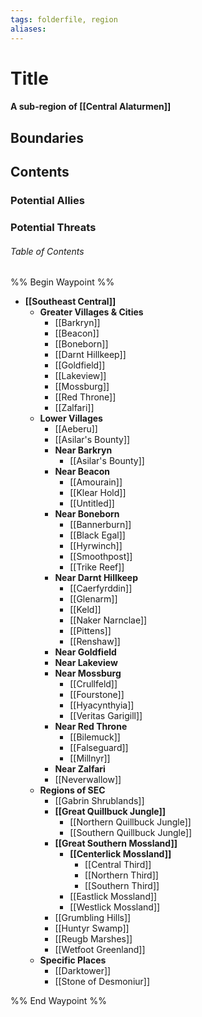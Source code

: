 ```yaml
---
tags: folderfile, region
aliases:
---
```

# Title
#### A sub-region of [[Central Alaturmen]]
## Boundaries
## Contents
### Potential Allies
### Potential Threats
###### Table of Contents
%% Begin Waypoint %%
- **[[Southeast Central]]**
	- **Greater Villages & Cities**
		- [[Barkryn]]
		- [[Beacon]]
		- [[Boneborn]]
		- [[Darnt Hillkeep]]
		- [[Goldfield]]
		- [[Lakeview]]
		- [[Mossburg]]
		- [[Red Throne]]
		- [[Zalfari]]
	- **Lower Villages**
		- [[Aeberu]]
		- [[Asilar's Bounty]]
		- **Near Barkryn**
			- [[Asilar's Bounty]]
		- **Near Beacon**
			- [[Amourain]]
			- [[Klear Hold]]
			- [[Untitled]]
		- **Near Boneborn**
			- [[Bannerburn]]
			- [[Black Egal]]
			- [[Hyrwinch]]
			- [[Smoothpost]]
			- [[Trike Reef]]
		- **Near Darnt Hillkeep**
			- [[Caerfyrddin]]
			- [[Glenarm]]
			- [[Keld]]
			- [[Naker Narnclae]]
			- [[Pittens]]
			- [[Renshaw]]
		- **Near Goldfield**
		- **Near Lakeview**
		- **Near Mossburg**
			- [[Crullfeld]]
			- [[Fourstone]]
			- [[Hyacynthyia]]
			- [[Veritas Garigill]]
		- **Near Red Throne**
			- [[Bilemuck]]
			- [[Falseguard]]
			- [[Millnyr]]
		- **Near Zalfari**
		- [[Neverwallow]]
	- **Regions of SEC**
		- [[Gabrin Shrublands]]
		- **[[Great Quillbuck Jungle]]**
			- [[Northern Quillbuck Jungle]]
			- [[Southern Quillbuck Jungle]]
		- **[[Great Southern Mossland]]**
			- **[[Centerlick Mossland]]**
				- [[Central Third]]
				- [[Northern Third]]
				- [[Southern Third]]
			- [[Eastlick Mossland]]
			- [[Westlick Mossland]]
		- [[Grumbling Hills]]
		- [[Huntyr Swamp]]
		- [[Reugb Marshes]]
		- [[Wetfoot Greenland]]
	- **Specific Places**
		- [[Darktower]]
		- [[Stone of Desmoniur]]

%% End Waypoint %%
